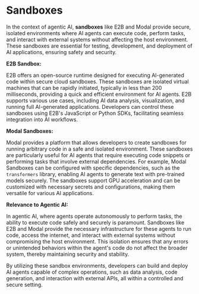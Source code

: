# Sandboxes

In the context of agentic AI, **sandboxes** like E2B and Modal provide secure, isolated environments where AI agents can execute code, perform tasks, and interact with external systems without affecting the host environment. These sandboxes are essential for testing, development, and deployment of AI applications, ensuring safety and security.

**E2B Sandbox:**

E2B offers an open-source runtime designed for executing AI-generated code within secure cloud sandboxes. These sandboxes are isolated virtual machines that can be rapidly initiated, typically in less than 200 milliseconds, providing a quick and efficient environment for AI agents. E2B supports various use cases, including AI data analysis, visualization, and running full AI-generated applications. Developers can control these sandboxes using E2B's JavaScript or Python SDKs, facilitating seamless integration into AI workflows. 

**Modal Sandboxes:**

Modal provides a platform that allows developers to create sandboxes for running arbitrary code in a safe and isolated environment. These sandboxes are particularly useful for AI agents that require executing code snippets or performing tasks that involve external dependencies. For example, Modal Sandboxes can be configured with specific dependencies, such as the `transformers` library, enabling AI agents to generate text with pre-trained models securely. The sandboxes support GPU acceleration and can be customized with necessary secrets and configurations, making them versatile for various AI applications. 

**Relevance to Agentic AI:**

In agentic AI, where agents operate autonomously to perform tasks, the ability to execute code safely and securely is paramount. Sandboxes like E2B and Modal provide the necessary infrastructure for these agents to run code, access the internet, and interact with external systems without compromising the host environment. This isolation ensures that any errors or unintended behaviors within the agent's code do not affect the broader system, thereby maintaining security and stability.

By utilizing these sandbox environments, developers can build and deploy AI agents capable of complex operations, such as data analysis, code generation, and interaction with external APIs, all within a controlled and secure setting. 